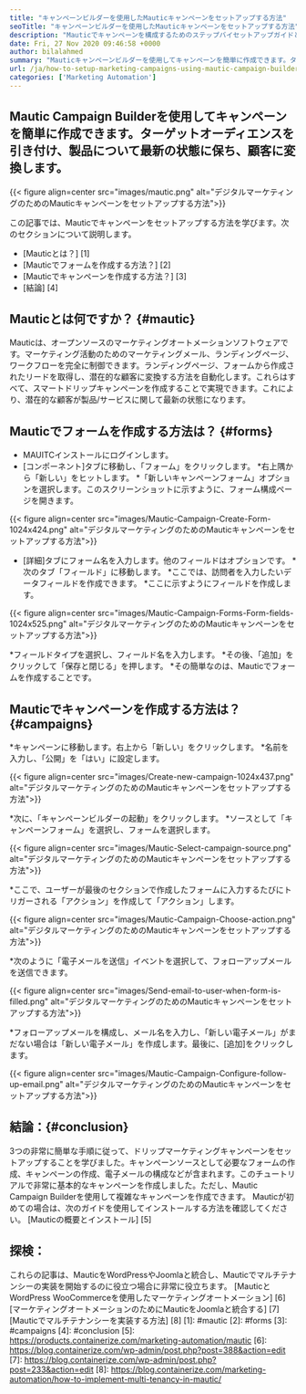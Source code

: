 ```yaml
---
title: "キャンペーンビルダーを使用したMauticキャンペーンをセットアップする方法" 
seoTitle: "キャンペーンビルダーを使用したMauticキャンペーンをセットアップする方法" 
description: "Mauticでキャンペーンを構成するためのステップバイセットアップガイドと、マーケティングアクティビティのマーケティングメール、ランディングページ、ワークフローを完全に制御します。" 
date: Fri, 27 Nov 2020 09:46:58 +0000
author: bilalahmed
summary: "Mauticキャンペーンビルダーを使用してキャンペーンを簡単に作成できます。ターゲットオーディエンスを引き付け、製品について最新の状態に保ち、顧客に変換します。" 
url: /ja/how-to-setup-marketing-campaigns-using-mautic-campaign-builder/
categories: ['Marketing Automation']
---
```


## Mautic Campaign Builderを使用してキャンペーンを簡単に作成できます。ターゲットオーディエンスを引き付け、製品について最新の状態に保ち、顧客に変換します。

{{< figure align=center src="images/mautic.png" alt="デジタルマーケティングのためのMauticキャンペーンをセットアップする方法">}}

この記事では、Mauticでキャンペーンをセットアップする方法を学びます。次のセクションについて説明します。
  * [Mauticとは？] [1]
  * [Mauticでフォームを作成する方法？] [2]
  * [Mauticでキャンペーンを作成する方法？] [3]
  * [結論] [4]

## Mauticとは何ですか？ {#mautic}
Mauticは、オープンソースのマーケティングオートメーションソフトウェアです。マーケティング活動のためのマーケティングメール、ランディングページ、ワークフローを完全に制御できます。ランディングページ、フォームから作成されたリードを取得し、潜在的な顧客に変換する方法を自動化します。これらはすべて、スマートドリップキャンペーンを作成することで実現できます。これにより、潜在的な顧客が製品/サービスに関して最新の状態になります。

## Mauticでフォームを作成する方法は？ {#forms}
  * MAUITCインストールにログインします。
  * [コンポーネント]タブに移動し、「フォーム」をクリックします。
  *右上隅から「新しい」をヒットします。
  *「新しいキャンペーンフォーム」オプションを選択します。このスクリーンショットに示すように、フォーム構成ページを開きます。

{{< figure align=center src="images/Mautic-Campaign-Create-Form-1024x424.png" alt="デジタルマーケティングのためのMauticキャンペーンをセットアップする方法">}}

  * [詳細]タブにフォーム名を入力します。他のフィールドはオプションです。
  *次のタブ「フィールド」に移動します。
  *ここでは、訪問者を入力したいデータフィールドを作成できます。
  *ここに示すようにフィールドを作成します。

{{< figure align=center src="images/Mautic-Campaign-Forms-Form-fields-1024x525.png" alt="デジタルマーケティングのためのMauticキャンペーンをセットアップする方法">}}

  *フィールドタイプを選択し、フィールド名を入力します。
  *その後、「追加」をクリックして「保存と閉じる」を押します。
  *その簡単なのは、Mauticでフォームを作成することです。

## Mauticでキャンペーンを作成する方法は？ {#campaigns}
  *キャンペーンに移動します。右上から「新しい」をクリックします。
  *名前を入力し、「公開」を「はい」に設定します。

{{< figure align=center src="images/Create-new-campaign-1024x437.png" alt="デジタルマーケティングのためのMauticキャンペーンをセットアップする方法">}}

  *次に、「キャンペーンビルダーの起動」をクリックします。
  *ソースとして「キャンペーンフォーム」を選択し、フォームを選択します。

{{< figure align=center src="images/Mautic-Select-campaign-source.png" alt="デジタルマーケティングのためのMauticキャンペーンをセットアップする方法">}}

  *ここで、ユーザーが最後のセクションで作成したフォームに入力するたびにトリガーされる「アクション」を作成して「アクション」します。

{{< figure align=center src="images/Mautic-Campaign-Choose-action.png" alt="デジタルマーケティングのためのMauticキャンペーンをセットアップする方法">}}

  *次のように「電子メールを送信」イベントを選択して、フォローアップメールを送信できます。

{{< figure align=center src="images/Send-email-to-user-when-form-is-filled.png" alt="デジタルマーケティングのためのMauticキャンペーンをセットアップする方法">}}

  *フォローアップメールを構成し、メール名を入力し、「新しい電子メール」がまだない場合は「新しい電子メール」を作成します。最後に、[追加]をクリックします。

{{< figure align=center src="images/Mautic-Campaign-Configure-follow-up-email.png" alt="デジタルマーケティングのためのMauticキャンペーンをセットアップする方法">}}


## 結論：{#conclusion}
3つの非常に簡単な手順に従って、ドリップマーケティングキャンペーンをセットアップすることを学びました。キャンペーンソースとして必要なフォームの作成、キャンペーンの作成、電子メールの構成などが含まれます。このチュートリアルで非常に基本的なキャンペーンを作成しました。ただし、Mautic Campaign Builderを使用して複雑なキャンペーンを作成できます。 Mauticが初めての場合は、次のガイドを使用してインストールする方法を確認してください。
[Mauticの概要とインストール] [5]

## 探検：
これらの記事は、MauticをWordPressやJoomlaと統合し、Mauticでマルチテナンシーの実装を開始するのに役立つ場合に非常に役立ちます。
[MauticとWordPress WooCommerceを使用したマーケティングオートメーション] [6]
[マーケティングオートメーションのためにMauticをJoomlaと統合する] [7]
[Mauticでマルチテナンシーを実装する方法] [8]
[1]: #mautic
[2]: #forms
[3]: #campaigns
[4]: #conclusion
[5]: https://products.containerize.com/marketing-automation/mautic
[6]: https://blog.containerize.com/wp-admin/post.php?post=388&action=edit
[7]: https://blog.containerize.com/wp-admin/post.php?post=233&action=edit
[8]: https://blog.containerize.com/marketing-automation/how-to-implement-multi-tenancy-in-mautic/
